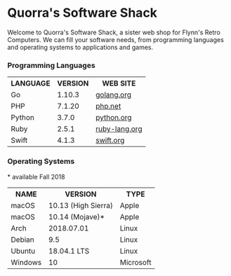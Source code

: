 <DOCTYPEhtml>

<html>

<head>
	<metacharset="utf-8">
	<!--<title>Quorra’s Software Shack </title>
	<style>
	td,th {border:1px solid #CCC;}
	table {border:1px solid black;}
	</style>-->
</head>



<body>
	
<h1>Quorra's Software Shack</h1>

<p>Welcome to Quorra's Software Shack, a sister web shop for Flynn's Retro Computers. We can fill your software needs, from programming languages and operating systems to applications and games.</p>


<h3>Programming Languages</h3>

<table>
<tr>
	<th>LANGUAGE</th>   
	<th>VERSION</th>   
	<th>WEB SITE</th>
</tr>
<tr>
	<td>Go</td>         
	<td>1.10.3</td>     
	<td><a href="http:///www.golang.org">golang.org</a></td>
</tr>
<tr>
	<td>PHP</td>         
	<td>7.1.20</td>      
	<td><a href="http://www.php.net">php.net</a></td> 
</tr>
<tr>
	<td>Python</td>     
	<td>3.7.0</td>     
	<td><a href="http://www.python.org">python.org</a></td> 
</tr>
<tr>
	<td>Ruby</td>    
	<td>2.5.1</td>       
	<td><a href="http://www.ruby-lang.org">ruby-lang.org</a></td> 
</tr>
<tr>
	<td>Swift</td>       
	<td>4.1.3</td>       
	<td><a href="http://www.swift.org">swift.org</a></td> 
</tr>
</table>


<h3>Operating Systems</h3>
<table>
<tr>
	<th>NAME</th>    
	<th>VERSION</th>             
	<th>TYPE</th>
</tr>
<tr>
	<td>macOS</td>      
	<td>10.13 (High Sierra)</td>   
	<td>Apple</td>  
</tr>
<tr>
	<td>macOS</td>   
	<td>10.14 (Mojave)*</td>        
	<td>Apple</td>  
</tr>
<tr>
	<td>Arch</td>      
	<td>2018.07.01</td>             
	<td>Linux</td>  
</tr>
<tr>
	<td>Debian</td>  
	<td>9.5</td>                 
	<td>Linux</td>
</tr>
<tr>
	<td>Ubuntu</td> 
	<td>18.04.1 LTS</td>           
	<td>Linux</td> 
</tr>
<tr>
	<td>Windows</td>  
	<td>10</td>                    
	<td>Microsoft</td> 
</tr>
* available Fall 2018

</body>

</html>
